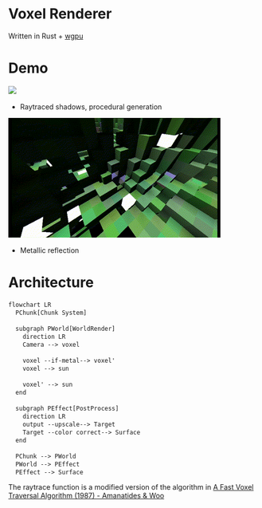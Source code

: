 # Voxel Renderer

Written in Rust + [wgpu](https://github.com/gfx-rs/wgpu)

# Demo

![](https://github.com/ankrisac/Voxel-Renderer/blob/main/demo/Demo-1.gif)
- Raytraced shadows, procedural generation

![](https://github.com/ankrisac/Voxel-Renderer/blob/main/demo/Demo-2.gif)
- Metallic reflection

# Architecture
```mermaid
flowchart LR
  PChunk[Chunk System]

  subgraph PWorld[WorldRender]
    direction LR
    Camera --> voxel

    voxel --if-metal--> voxel'
    voxel --> sun
        
    voxel' --> sun
  end

  subgraph PEffect[PostProcess]
    direction LR
    output --upscale--> Target
    Target --color correct--> Surface
  end
    
  PChunk --> PWorld
  PWorld --> PEffect
  PEffect --> Surface
```

The raytrace function is a modified version of the algorithm in [A Fast Voxel Traversal Algorithm (1987) - Amanatides & Woo](http://www.cse.yorku.ca/~amana/research/grid.pdf)
